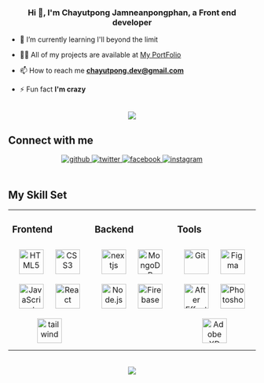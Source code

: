 ### <div align="center">Hi 👋, I'm Chayutpong Jamneanpongphan, a Front end developer</div>  
  

- 🌱 I’m currently learning I'll beyond the limit  
  

- 👨‍💻 All of my projects are available at [My PortFolio](https://chayutpong.dev)  
  

- 📫 How to reach me **chayutpong.dev@gmail.com**  
  

- ⚡ Fun fact **I'm crazy**  
  

<br/>  

<div align="center">
<img src="https://komarev.com/ghpvc/?username=DEATHTINYZ&&style=flat-square" align="center" />
</div>  

## Connect with me  
<div align="center">
<a href="https://github.com/DEATHTINYZ" target="_blank">
<img src=https://img.shields.io/badge/github-%2324292e.svg?&style=for-the-badge&logo=github&logoColor=white alt=github style="margin-bottom: 5px;" />
</a>
<a href="https://twitter.com/DEATHTINVYZ" target="_blank">
<img src=https://img.shields.io/badge/twitter-%2300acee.svg?&style=for-the-badge&logo=twitter&logoColor=white alt=twitter style="margin-bottom: 5px;" />
</a>
<a href="https://www.facebook.com/chayutpong.chumneanpongpun" target="_blank">
<img src=https://img.shields.io/badge/facebook-%232E87FB.svg?&style=for-the-badge&logo=facebook&logoColor=white alt=facebook style="margin-bottom: 5px;" />
</a>
<a href="https://instagram.com/ur.ddream" target="_blank">
<img src=https://img.shields.io/badge/instagram-%23000000.svg?&style=for-the-badge&logo=instagram&logoColor=white alt=instagram style="margin-bottom: 5px;" />
</a>  
</div>  
  

<br/>  

## My Skill Set  
<table><tr><td valign="top" width="33%">



### Frontend  
<div align="center">  
<img style="margin: 10px" src="https://profilinator.rishav.dev/skills-assets/html5-original-wordmark.svg" alt="HTML5" height="50" />  
<img style="margin: 10px" src="https://profilinator.rishav.dev/skills-assets/css3-original-wordmark.svg" alt="CSS3" height="50" />  
<img style="margin: 10px" src="https://profilinator.rishav.dev/skills-assets/javascript-original.svg" alt="JavaScript" height="50" />  
<img style="margin: 10px" src="https://profilinator.rishav.dev/skills-assets/react-original-wordmark.svg" alt="React" height="50" />
<img style="margin: 10px" src="https://www.vectorlogo.zone/logos/tailwindcss/tailwindcss-icon.svg" alt="tailwind" height="50"/>
</div>

</td><td valign="top" width="33%">



### Backend  
<div align="center">
<img style="margin: 10px" src="https://cdn.worldvectorlogo.com/logos/nextjs-2.svg" alt="nextjs" height="50" />
<img style="margin: 10px" src="https://profilinator.rishav.dev/skills-assets/mongodb-original-wordmark.svg" alt="MongoDB" height="50" />  
<img style="margin: 10px" src="https://profilinator.rishav.dev/skills-assets/nodejs-original-wordmark.svg" alt="Node.js" height="50" />  
<img style="margin: 10px" src="https://profilinator.rishav.dev/skills-assets/firebase.png" alt="Firebase" height="50" />  
</div>

</td><td valign="top" width="33%">



### Tools  
<div align="center">  
<img style="margin: 10px" src="https://profilinator.rishav.dev/skills-assets/git-scm-icon.svg" alt="Git" height="50" />  
<img style="margin: 10px" src="https://profilinator.rishav.dev/skills-assets/figma-icon.svg" alt="Figma" height="50" />  
<img style="margin: 10px" src="https://profilinator.rishav.dev/skills-assets/aftereffects.png" alt="After Effects" height="50" />  
<img style="margin: 10px" src="https://profilinator.rishav.dev/skills-assets/photoshop-plain.svg" alt="Photoshop" height="50" />  
<img style="margin: 10px" src="https://profilinator.rishav.dev/skills-assets/adobexd.png" alt="Adobe XD" height="50" />  
</div>

</td></tr></table>  

<br/>  

<div align="center"><img src="https://spotify-github-profile.vercel.app/api/view?uid=32tblxn8p330szhvq5c9xh950&cover_image=true&theme=default&bar_color_cover=true" /></div>

